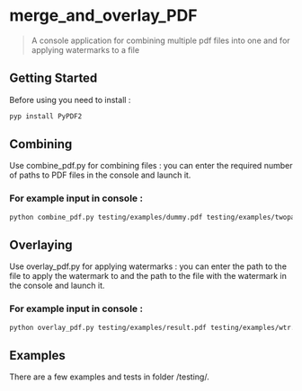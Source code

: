 # merge_and_overlay_PDF
> A console  application for combining multiple pdf files into one and for applying watermarks to a file

## Getting Started
Before using you need to install :

```sh
pyp install PyPDF2
```

## Combining

Use combine_pdf.py for combining files : you can enter the required number of paths to PDF files in the console and launch it.

### For example input in console : 

```sh
python combine_pdf.py testing/examples/dummy.pdf testing/examples/twopage.pdf testing/examples/wtr.pdf
```

## Overlaying

Use overlay_pdf.py for applying watermarks : you can enter the path to the file to apply the watermark to and the path to the file with the watermark in the console and launch it.

### For example input in console : 

```sh
python overlay_pdf.py testing/examples/result.pdf testing/examples/wtr.pdf 
```
## Examples
There are a few examples and tests in folder /testing/.
